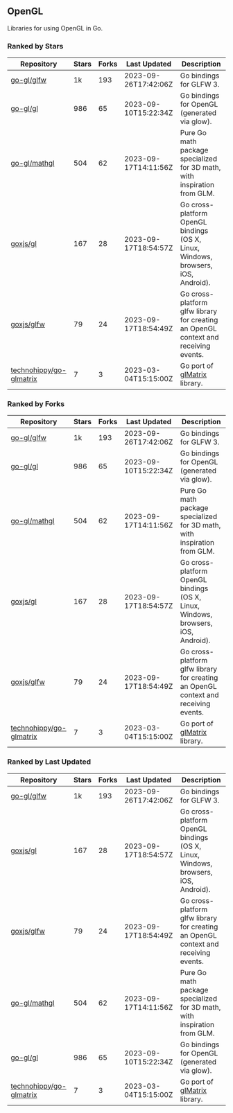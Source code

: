 ## OpenGL

Libraries for using OpenGL in Go.

### Ranked by Stars

| Repository | Stars | Forks | Last Updated | Description | 
|------------|-------|-------|--------------|-------------|
| [go-gl/glfw](https://github.com/go-gl/glfw) | 1k | 193 | 2023-09-26T17:42:06Z |  Go bindings for GLFW 3. |
| [go-gl/gl](https://github.com/go-gl/gl) | 986 | 65 | 2023-09-10T15:22:34Z |  Go bindings for OpenGL (generated via glow). |
| [go-gl/mathgl](https://github.com/go-gl/mathgl) | 504 | 62 | 2023-09-17T14:11:56Z |  Pure Go math package specialized for 3D math, with inspiration from GLM. |
| [goxjs/gl](https://github.com/goxjs/gl) | 167 | 28 | 2023-09-17T18:54:57Z |  Go cross-platform OpenGL bindings (OS X, Linux, Windows, browsers, iOS, Android). |
| [goxjs/glfw](https://github.com/goxjs/glfw) | 79 | 24 | 2023-09-17T18:54:49Z |  Go cross-platform glfw library for creating an OpenGL context and receiving events. |
| [technohippy/go-glmatrix](https://github.com/technohippy/go-glmatrix) | 7 | 3 | 2023-03-04T15:15:00Z |  Go port of [glMatrix](https://glmatrix.net/) library. |

### Ranked by Forks

| Repository | Stars | Forks | Last Updated | Description | 
|------------|-------|-------|--------------|-------------|
| [go-gl/glfw](https://github.com/go-gl/glfw) | 1k | 193 | 2023-09-26T17:42:06Z |  Go bindings for GLFW 3. |
| [go-gl/gl](https://github.com/go-gl/gl) | 986 | 65 | 2023-09-10T15:22:34Z |  Go bindings for OpenGL (generated via glow). |
| [go-gl/mathgl](https://github.com/go-gl/mathgl) | 504 | 62 | 2023-09-17T14:11:56Z |  Pure Go math package specialized for 3D math, with inspiration from GLM. |
| [goxjs/gl](https://github.com/goxjs/gl) | 167 | 28 | 2023-09-17T18:54:57Z |  Go cross-platform OpenGL bindings (OS X, Linux, Windows, browsers, iOS, Android). |
| [goxjs/glfw](https://github.com/goxjs/glfw) | 79 | 24 | 2023-09-17T18:54:49Z |  Go cross-platform glfw library for creating an OpenGL context and receiving events. |
| [technohippy/go-glmatrix](https://github.com/technohippy/go-glmatrix) | 7 | 3 | 2023-03-04T15:15:00Z |  Go port of [glMatrix](https://glmatrix.net/) library. |

### Ranked by Last Updated

| Repository | Stars | Forks | Last Updated | Description | 
|------------|-------|-------|--------------|-------------|
| [go-gl/glfw](https://github.com/go-gl/glfw) | 1k | 193 | 2023-09-26T17:42:06Z |  Go bindings for GLFW 3. |
| [goxjs/gl](https://github.com/goxjs/gl) | 167 | 28 | 2023-09-17T18:54:57Z |  Go cross-platform OpenGL bindings (OS X, Linux, Windows, browsers, iOS, Android). |
| [goxjs/glfw](https://github.com/goxjs/glfw) | 79 | 24 | 2023-09-17T18:54:49Z |  Go cross-platform glfw library for creating an OpenGL context and receiving events. |
| [go-gl/mathgl](https://github.com/go-gl/mathgl) | 504 | 62 | 2023-09-17T14:11:56Z |  Pure Go math package specialized for 3D math, with inspiration from GLM. |
| [go-gl/gl](https://github.com/go-gl/gl) | 986 | 65 | 2023-09-10T15:22:34Z |  Go bindings for OpenGL (generated via glow). |
| [technohippy/go-glmatrix](https://github.com/technohippy/go-glmatrix) | 7 | 3 | 2023-03-04T15:15:00Z |  Go port of [glMatrix](https://glmatrix.net/) library. |

